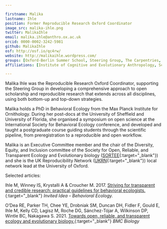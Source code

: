 ```yaml
---

firstname: Malika
lastname: Ihle
position: Former Reproducible Research Oxford Coordinator
image_src: malika-ihle.png
twitter: MalikaIhle
email: malika.ihle@anthro.ox.ac.uk
orcid: 0000-0002-3242-5981
github: MalikaIhle
osf: http://osf.io/qc4rw/
website: http://malikaihle.wordpress.com/
groups: [Oxford-Berlin Summer School, Steering Group, The Carpentries, Open Humanities Seminar Series, RROx community calls]
affiliations: [Institute of Cognitive and Evolutionary Anthropology, School of Anthropology & Museum Ethnography, Social Sciences Division]

---
```


Malika Ihle was the Reproducible Research Oxford Coordinator, supporting the Steering Group in developing a comprehensive approach
to open scholarship and reproducible research that extends across all disciplines, using both bottom-up and top-down strategies.

Malika holds a PhD in Behavioral Ecology from the Max Planck Institute for Ornithology. During her post-docs at
the University of Sheffield and University of Florida, she organised a symposium on open science at the International Society for Behavioral Ecology conference, and developed and taught a postgraduate course guiding students through the scientific pipeline, from preregistration to a
reproducible and open workflow.

Malika is an Executive Committee member and the chair of the Diversity, Equity, and Inclusion committee of the Society for Open, Reliable, and Transparent Ecology and Evolutionary biology ([SORTEE](https://www.sortee.org/){:target="_blank"}) and she is the UK Reproducibility Network ([UKRN](https://www.ukrn.org/){:target="_blank"}) local network lead at the University of Oxford.

Selected articles:  

Ihle M, Winney IS, Krystalli A & Croucher M. 2017. [Striving for transparent and credible research: practical guidelines for behavioral ecologists.](https://doi.org/10.1093/beheco/arx003){:target="_blank"} *Invited Idea – Behavioral Ecology.*  

 O’Dea RE, Parker TH, Chee YE, Drobniak SM, Duncan DH, Fidler F, Gould E, Ihle M, Kelly CD, Lagisz M, Roche DG, Sánchez-Tójar A, Wilkinson DP, Wintle BC, Nakagawa S. 2021. [Towards open, reliable, and transparent ecology and evolutionary biology.](https://doi.org/10.1186/s12915-021-01006-3){:target="_blank"} *BMC Biology*  
